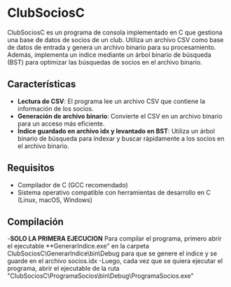 # ClubSociosC

ClubSociosC es un programa de consola implementado en C que gestiona una base de datos de socios de un club. Utiliza un archivo CSV como base de datos de entrada y genera un archivo binario para su procesamiento. Además, implementa un índice mediante un árbol binario de búsqueda (BST) para optimizar las búsquedas de socios en el archivo binario.

## Características

- **Lectura de CSV**: El programa lee un archivo CSV que contiene la información de los socios.
- **Generación de archivo binario**: Convierte el CSV en un archivo binario para un acceso más eficiente.
- **Índice guardado en archivo idx y levantado en BST**: Utiliza un árbol binario de búsqueda para indexar y buscar rápidamente a los socios en el archivo binario.

## Requisitos

- Compilador de C (GCC recomendado)
- Sistema operativo compatible con herramientas de desarrollo en C (Linux, macOS, Windows)

## Compilación

-**SOLO LA PRIMERA EJECUCION** Para compilar el programa, primero abrir el ejecutable **GenerarIndice.exe" en la carpeta ClubSociosC\GenerarIndice\bin\Debug para que se genere el indice y se guarde en el archivo socios.idx
-Luego, cada vez que se quiera ejecutar el programa, abrir el ejecutable de la ruta "ClubSociosC\ProgramaSocios\bin\Debug\ProgramaSocios.exe"
